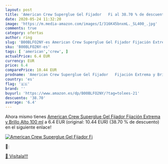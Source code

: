 ```yaml
---
layout: post
title: 'American Crew Superglue Gel Fijador   Fi al 38.70 % de descuento'
date: 2020-05-24 11:32:20
image: 'https://m.media-amazon.com/images/I/316K45bnxmL._SL400_.jpg'
comments: true
category: ofertas
author: ring
slug: 'B00BLFO2NY-es American Crew Superglue Gel Fijador Fijación Extrema y...'
sku: 'B00BLFO2NY-es'
tags: [ 'american','crew', ]
actualPrice: 6.4 EUR
currency: EUR
price: 6.4
comparePrice: 10.44 EUR
prodname: 'American Crew Superglue Gel Fijador   Fijación Extrema y Brillo Alto  100 ml'
country: 'es'
flag: '🇪🇸'
brand: ''
buyurl: 'https://www.amazon.es/dp/B00BLFO2NY/?tag=tolees-21'
descuento: '38.70'
average: '6.4'
---
```


Ahora mismo tienes [American Crew Superglue Gel Fijador   Fijación Extrema y Brillo Alto  100 ml](https://www.amazon.es/dp/B00BLFO2NY/?tag=tolees-21) a 6.4 EUR (original: 10.44 EUR) (38.70 %  de descuento) en el siguiente enlace!

[![American Crew Superglue Gel Fijador   Fi](https://m.media-amazon.com/images/I/316K45bnxmL._SL400_.jpg)](https://www.amazon.es/dp/B00BLFO2NY/?tag=tolees-21)

🔎:


[🛒 Visítala!!!](https://www.amazon.es/dp/B00BLFO2NY/?tag=tolees-21)
